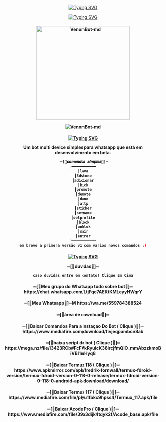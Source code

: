 <p align="center">
    <a href="https://github.com/Venom-ofc">
        <img
            src="https://readme-typing-svg.herokuapp.com?size=30&width=1000&lines=Venom+-+Bot+-+Multi+-+device"
            alt="Typing SVG"
        />
    </a>
</p>

<p align="center">
    <a href="https://github.com/Venom-ofc">
        <img
            src="https://readme-typing-svg.herokuapp.com?size=25&width=300&lines=⚡+Feito+por+Venom+⚡"
            alt="Typing SVG"
        />
    </a>
</p>

<div align="center">
</div>
<p align="center">
  <h4 align="center">
<img src="https://i.ibb.co/Lg7Jvxq/Venom-Md.jpg" alt="VenomBot-md" width="300" />

</div>
<p align="center">
   <a href="https://github.com/Venom-ofc/VenomBot-md"><img title="VenomBot-md" src="https://img.shields.io/badge/Feito por Venom Mods-red.svg?style=for-the-badge&logo=github" /></a>
  <h4 align="center">
  
<p align="center">
    <a href="https://github.com/Venom-ofc">
        <img
            src="https://readme-typing-svg.herokuapp.com?size=25&width=300&lines=⚡+Ajuda+sobre+o+bot+⚡"
            alt="Typing SVG"
        />
    </a>
</p>
Um bot multi device simples para whatsapp que está em desenvolvimento em beta.

```bash
 ═[🎈𝒄𝒐𝒎𝒂𝒏𝒅𝒐𝒔 𝒔𝒊𝒎𝒑𝒍𝒆𝒔🎈]═
╭━━━━━━━━━━━
┃lava
┃3dstone
┃adicionar
┃kick
┃promote
┃demote
┃dono
┃attp
┃sticker
┃setname
┃setprofile
┃block
┃unblok
┃sair
┃entrar
╰━━━━━━━━━━━
em breve a primera versão v1 com varios novos comandos :)
```

<div align="center">
</div>
<p align="center">
  <h4 align="center">   
<p align="center">
    <a href="https://github.com/Venom-ofc">
        <img
            src="https://readme-typing-svg.herokuapp.com?size=25&width=300&lines=⚡+Duvidas+e+Instalação+⚡"
            alt="Typing SVG"
        />
    </a>
</p>  
═[🎈duvidas🎈]═

```bash     
caso duvidas entre em contato! Clique Em Cima
```
<div align="center">
</div>
<p align="center">
  <h4 align="center">       
═[🎈Meu grupo do Whatsapp tudo sobre bot🎈]═
https://chat.whatsapp.com/LtjFqe7AEKtKMLeyyHWqrY

<div align="center">
</div>
<p align="center">
  <h4 align="center">           
═[🎈Meu Whatsapp🎈]═M 
https://wa.me/559784388524

<div align="center">
</div>
<p align="center">
  <h4 align="center">       
═[🎈área de download🎈]═

<div align="center">
</div>
<p align="center">
  <h4 align="center">           
═[🎈Baixar Comandos Para a Instaçao Do Bot ( Clique )🎈]═
https://www.mediafire.com/download/fivjeqpambcn8ab

<div align="center">
</div>
<p align="center">
  <h4 align="center">       
═[🎈baixa script do bot ( Clique )🎈]═
https://mega.nz/file/i3423RCb#FcFVkRyuicK38ircjfmQIO_mmAbzzkmoBiVBl1mHyq8

<div align="center">
</div>
<p align="center">
  <h4 align="center">           
═[🎈Baixar Termux 118 ( Clique )🎈]═
https://www.apkmirror.com/apk/fredrik-fornwall/termux-fdroid-version/termux-fdroid-version-0-118-0-release/termux-fdroid-version-0-118-0-android-apk-download/download/

<div align="center">
</div>
<p align="center">
  <h4 align="center">           
═[🎈Baixar Termux 117 ( Clique )🎈]═
https://www.mediafire.com/file/plyu1fbkc9hpss4/Termux_117.apk/file

<div align="center">
</div>
<p align="center">
  <h4 align="center">           
═[🎈Baixar Acode Pro ( Clique )🎈]═
https://www.mediafire.com/file/39o3dijk4tqyk2f/Acode_base.apk/file
